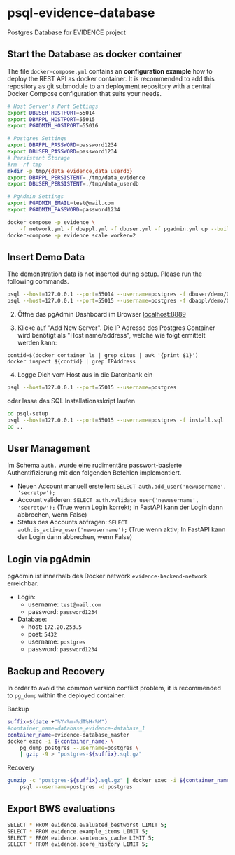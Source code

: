 # psql-evidence-database
Postgres Database for EVIDENCE project


## Start the Database as docker container
The file `docker-compose.yml` contains an **configuration example** how to deploy the REST API as docker container. It is recommended to add this repository as git submodule to an deployment repository with a central Docker Compose configuration that suits your needs. 

```bash
# Host Server's Port Settings
export DBUSER_HOSTPORT=55014
export DBAPPL_HOSTPORT=55015
export PGADMIN_HOSTPORT=55016

# Postgres Settings
export DBAPPL_PASSWORD=password1234
export DBUSER_PASSWORD=password1234
# Persistent Storage
#rm -rf tmp
mkdir -p tmp/{data_evidence,data_userdb}
export DBAPPL_PERSISTENT=./tmp/data_evidence
export DBUSER_PERSISTENT=./tmp/data_userdb

# PgAdmin Settings
export PGADMIN_EMAIL=test@mail.com
export PGADMIN_PASSWORD=password1234

docker compose -p evidence \
    -f network.yml -f dbappl.yml -f dbuser.yml -f pgadmin.yml up --build
docker-compose -p evidence scale worker=2
```

## Insert Demo Data
The demonstration data is not inserted during setup.
Please run the following commands.

```sh
psql --host=127.0.0.1 --port=55014 --username=postgres -f dbuser/demo/019-auth.sql
psql --host=127.0.0.1 --port=55015 --username=postgres -f dbappl/demo/029-evidence.sql
```



2. Öffne das pgAdmin Dashboard im Browser [localhost:8889](http://localhost:8889/)

3. Klicke auf "Add New Server". Die IP Adresse des Postgres Container wird benötigt als "Host name/address", welche wie folgt ermittelt werden kann:

```
contid=$(docker container ls | grep citus | awk '{print $1}')
docker inspect ${contid} | grep IPAddress
```

4. Logge Dich vom Host aus in die Datenbank ein

```bash
psql --host=127.0.0.1 --port=55015 --username=postgres
```

oder lasse das SQL Installationsskript laufen 

```bash
cd psql-setup
psql --host=127.0.0.1 --port=55015 --username=postgres -f install.sql
cd ..
```

## User Management
Im Schema `auth.` wurde eine rudimentäre passwort-basierte Authentifizierung mit den folgenden Befehlen implementiert.

- Neuen Account manuell erstellen: `SELECT auth.add_user('newusername', 'secretpw');`  
- Account valideren: `SELECT auth.validate_user('newusername', 'secretpw');` (True wenn Login korrekt; In FastAPI kann der Login dann abbrechen, wenn False)
- Status des Accounts abfragen: `SELECT auth.is_active_user('newusername');` (True wenn aktiv; In FastAPI kann der Login dann abbrechen, wenn False)


## Login via pgAdmin
pgAdmin ist innerhalb des Docker network `evidence-backend-network` erreichbar.

- Login: 
    - username: `test@mail.com`
    - password: `password1234`
- Database:
    - host: `172.20.253.5`
    - post: `5432`
    - username: `postgres`
    - password: `password1234`


## Backup and Recovery
In order to avoid the common version conflict problem, 
it is recommended to `pg_dump` within the deployed container.

Backup
```sh
suffix=$(date +"%Y-%m-%dT%H-%M")
#container_name=database_evidence-database_1
container_name=evidence-database_master
docker exec -i ${container_name} \
    pg_dump postgres --username=postgres \
    | gzip -9 > "postgres-${suffix}.sql.gz"
```

Recovery
```sh
gunzip -c "postgres-${suffix}.sql.gz" | docker exec -i ${container_name} \
    psql --username=postgres -d postgres 
```


## Export BWS evaluations

```sh
SELECT * FROM evidence.evaluated_bestworst LIMIT 5;
SELECT * FROM evidence.example_items LIMIT 5;
SELECT * FROM evidence.sentences_cache LIMIT 5;
SELECT * FROM evidence.score_history LIMIT 5;
```
